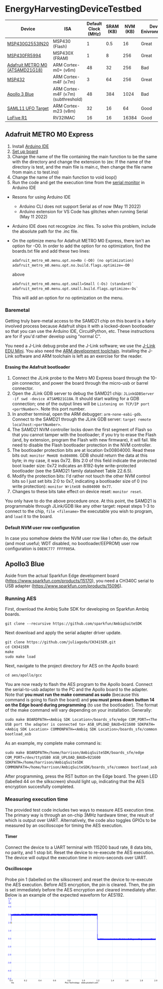 # EnergyHarvestingDeviceTestbed

|Device|ISA|Default Clock (MHz)|SRAM (KB)|NVM (KB)|Dev. Enivronment|DMIPS/MHz|Coremark/MHz|
|---|---|---|---|---|---|---|---|
|[MSP430G2553IN20](https://www.digikey.com/en/products/detail/texas-instruments/MSP-EXP430G2ET/9608004?s=N4IgTCBcDaILYGcAOAWAzABgAQHMwFMAXEAXQF8g)|MSP430 (Flash)|1|0.5|16|Great| |1.11|
|[MSP430FR5994](https://www.ti.com/tool/MSP-EXP430FR5994?utm_source=google&utm_medium=cpc&utm_campaign=epd-msp-430-prodfolderdynamic-cpc-pf-google-wwe&utm_content=prodfolddynamic&ds_k=DYNAMIC+SEARCH+ADS&DCM=yes&gclid=Cj0KCQjwvO2IBhCzARIsALw3ASqUf7gxsO9rVTdfKJMEaIDoS4b-fNDCS6sCe2KYl0S6dPbcUmKdx_waAjakEALw_wcB&gclsrc=aw.ds)|MSP430X (FRAM)|1|8|256|Great| |1.11|
|[Adafruit METRO M0 (ATSAMD21G18)](https://www.adafruit.com/product/3505)|ARM Cortex-m0+ (v6m)|48|32|256|Bad|0.95|2.46|
|[MSP432](https://www.ti.com/tool/MSP-EXP432P401R?utm_source=google&utm_medium=cpc&utm_campaign=epd-null-null-OPN_EN-cpc-evm-google-wwe&utm_content=Device_ToolFolder&ds_k=MSP-EXP432P401R&DCM=yes&gclid=Cj0KCQjwvO2IBhCzARIsALw3ASpg2iltfqWzDLmrjK7SnvtKGD9A2jZRPM57xBkQBrc4LCYNG_xSahUaAihEEALw_wcB&gclsrc=aw.ds)|ARM Cortex-m4F (v7m)|3|64|256|Great|1.27|3.42|
|[Apollo 3 Blue](https://www.digikey.com/en/products/detail/sparkfun-electronics/DEV-15170/9962475?s=N4IgjCBcoLQBxVAYygMwIYBsDOBTANCAPZQDa4ArAGwIC6AvvYQExkgAiAogGoxgVgA7AAYQDIA)|ARM Cortex-m4F (v7m) (subthreshold)|48|384|1024|Bad|1.27|3.42|
|[SAML11 UFO Target](https://www.mouser.com/datasheet/2/894/NAE-CW308T-ATSAML11_datasheet-1601385.pdf)|ARM Cortex-m23 (v8m)|32|16|64|Good|0.98|2.64|
|[LoFive R1](https://store.groupgets.com/products/lofive-risc-v)|RV32IMAC|16|16|16384|Good|1.61|2.73|

## Adafruit METRO M0 Express
1. Install [Arduino IDE](https://www.arduino.cc/en/software) 
2. [Set up board](https://learn.adafruit.com/adafruit-metro-m0-express/using-with-arduino-ide)
3. Change the name of the file containing the main function to be the same with the directory and change the extension to (ex: If the name of the directory is test, and the main file is main.c, then change the file name from main.c to test.ino)
4. Change the name of the main function to void loop()
5. Run the code and get the execution time from the [serial monitor](https://docs.arduino.cc/software/ide-v2/tutorials/ide-v2-serial-monitor) in Arduino IDE

- Resons for using Arduino IDE
  - Arduino CLI does not support Serial as of now (May 11 2022)
  - Arduino extension for VS Code has glitches when running Serial (May 11 2022)

- Arduino IDE does not recognize .inc files. To solve this problem, include the absolute path for the .inc file.

- On the optimize menu for Adafruit METRO M0 Express, there isn't an option for -O0. In order to add the option for no optimization, find the boards.txt file and add these two lines:

  ```
  adafruit_metro_m0.menu.opt.no=No (-O0) (no optimization)      
  adafruit_metro_m0.menu.opt.no.build.flags.optimize=-O0
  ```

  above 

  ```
  adafruit_metro_m0.menu.opt.small=Small (-Os) (standard)`       
  adafruit_metro_m0.menu.opt.small.build.flags.optimize=-Os`
  ```

  This will add an option for no optimization on the menu.

### Baremetal
Getting truly bare-metal access to the SAMD21 chip on this board is a fairly involved process because Adafruit ships it with a locked-down bootloader so that you can use the Arduino IDE, CircuitPython, etc. These instructions are for if you'd rather develop using "normal C".

You need a J-Link debug probe and the J-Link software; we use the [J-Link EDU Mini](https://www.segger.com/products/debug-probes/j-link/models/j-link-edu-mini/).
You also need the [ARM development toolchain](https://developer.arm.com/tools-and-software/open-source-software/developer-tools/gnu-toolchain/downloads).
Installing the J-Link software and ARM toolchain is left as an exercise for the reader.

#### Erasing the Adafruit bootloader
1. Connect the JLink probe to the Metro M0 Express board through the 10-pin connector, and power the board through the micro-usb or barrel connector.
2. Open the JLink GDB server to debug the SAMD21 chip: `JLinkGDBServer -if swd -device ATSAMD21G18A`. It should start waiting for a GDB connection; one of the output lines will be `Listening on TCP/IP port <portNumber>`. Note this port number.
3. In another terminal, open the ARM debugger: `arm-none-eabi-gdb`. Connect to the SAMD21 through the JLink GDB server: `target remote localhost:<portNumber>`.
4. The SAMD21 NVM controller locks down the first segment of Flash so that you cannot tamper with the bootloader; if you try to erase the Flash (and, by extension, program the Flash with new firmware), it will fail. We need to disable the Flash bootloader protection in the NVM controller.
5. The bootloader protection bits are at location 0x00804000. Read these bits out: `monitor MemU8 0x804000`. GDB should return the data at this byte; in my case, it was 0x72. Bits 2:0 of this field indicate the protected boot loader size: 0x72 indicates an 8192-byte write-protected bootloader (see the SAMD21 family datasheet Table 22.6.5).
6. Modify the protection bits: I'd rather not touch the other NVM control bits so I just set bits 2:0 to 0x7, indicating a bootloader size of 0 (no write protection): `monitor WriteU8 0x804000 0x77`.
7. Changes to these bits take effect on device reset: `monitor reset`.

You only have to do the above procedure once. At this point, the SAMD21 is programmable through JLink/GDB like any other target: repeat steps 1-3 to connect to the chip, `file <filename>` the executable you wish to program, and `load` it to the board.

#### Default NVM user row configuration
In case you somehow delete the NVM user row like I often do, the default (and most useful; WDT disabled, no bootloader/EEPROM) user row configuration is `D8E0C777 FFFF005A`.

## Apollo3 Blue
Aside from the actual Sparkfun Edge development board (https://www.sparkfun.com/products/15170), you need a CH340C serial to USB adapter (https://www.sparkfun.com/products/15096).

### Running AES
First, download the Ambiq Suite SDK for developing on Sparkfun Ambiq boards.
```
git clone --recursive https://github.com/sparkfun/AmbiqSuiteSDK
```

Next download and apply the serial adapter driver update.
```
git clone https://github.com/juliagoda/CH341SER.git
cd CH341SER
make
sudo make load
```

Next, navigate to the project directory for AES on the Apollo board:
```
cd aes/apollo/gcc
```

You are now ready to flash the AES program to the Apollo board.
Connect the serial-to-usb adapter to the PC and the Apollo board to the adapter.
Note that **you must run the make command as sudo** (because this command is going to flash the board) and **you must press down button 14 on the Edge board during programming** (to use the bootloader).
The format of the make command will vary depending on your installation. Generally:
```
sudo make BOARDPATH=<Ambiq SDK Location>/boards_sfe/edge COM_PORT=<The USB port the adapter is connected to> ASB_UPLOAD_BAUD=921600 SDKPATH=<Ambiq SDK Location> COMMONPATH=<Ambiq SDK Location>/boards_sfe/common bootload_asb
```
As an example, my complete make command is:
```
sudo make BOARDPATH=/home/harrison/AmbiqSuiteSDK/boards_sfe/edge COM_PORT=/dev/ttyUSB0 ASB_UPLOAD_BAUD=921600 SDKPATH=/home/harrison/AmbiqSuiteSDK COMMONPATH=/home/harrison/AmbiqSuiteSDK/boards_sfe/common bootload_asb
```

After programming, press the RST button on the Edge board. The green LED (labelled 44 on the silkscreen) should light up, indicating that the AES encryption succesfully completed.

### Measuring execution time
The provided test code includes two ways to measure AES execution time.
The primary way is through an on-chip 3MHz hardware timer, the result of which is output over UART.
Alternatively, the code also toggles GPIOs to be measured by an oscilloscope for timing the AES execution.

#### Timer
Connect the device to a UART terminal with 115200 baud rate, 8 data bits, no parity, and 1 stop bit.
Reset the device to re-execute the AES execution.
The device will output the execution time in micro-seconds over UART.

#### Oscilloscope
Probe pin 1 (labelled on the silkscreen) and reset the device to re-execute the AES execution.
Before AES encryption, the pin is cleared.
Then, the pin is set immediately before the AES encryption and cleared immediately after.
Below is an example of the expected waveform for AES192.
![AES192 Encryption Waveform](aes192apollo.png)
